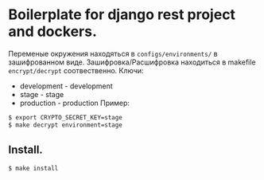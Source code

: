 # Boilerplate for django rest project and dockers.

Переменые окружения находяться в `configs/environments/` в зашифрованном виде.
Зашифровка/Расшифровка находиться в makefile `encrypt/decrypt` соотвественно.
Ключи:
* development - development
* stage - stage
* production - production
Пример:
```bash
$ export CRYPTO_SECRET_KEY=stage
$ make decrypt environment=stage
```

## Install.
```bash
$ make install
```
